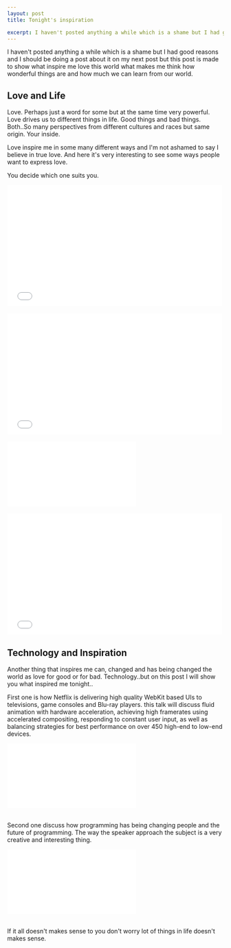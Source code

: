 ```yaml
---
layout: post
title: Tonight's inspiration

excerpt: I haven't posted anything a while which is a shame but I had good reasons and I should be doing why on my next post but this post is made to show what inspire me in some nights, what makes me think how wonderful world is and how much we cna learn from it.
---
```

 
I haven't posted anything a while which is a shame but I had good reasons and I should be doing a post about it on my next post but this post is made to show what inspire me love this world what makes me think how wonderful things are and how much we can learn from our world.

## Love and Life

Love. Perhaps just a word for some but at the same time very powerful. Love drives us to different things in life. Good things and bad things. Both..So many perspectives from different cultures and races but same origin. Your inside.

Love inspire me in some many different ways and I'm not ashamed to say I believe in true love.
And here it's very interesting to see some ways people want to express love.

You decide which one suits you.

<div class="fluidMedia">
  <iframe src="//player.vimeo.com/video/22439234" width="500" height="281" frameborder="0" allowfullscreen="allowfullscreen"></iframe>
</div>

<br>

<div class="fluidMedia">
  <iframe src="//player.vimeo.com/video/35699279" width="500" height="281" frameborder="0" allowfullscreen="allowfullscreen"></iframe>
</div>

<br>

<div class="fluidMedia">
  <iframe src="//player.vimeo.com/video/71495477?color=f7f9fa" frameborder="0" allowfullscreen="allowfullscreen"></iframe>
</div>

<br>

<div class="fluidMedia">
  <iframe src="//player.vimeo.com/video/61361236" width="500" height="281" frameborder="0" allowfullscreen="allowfullscreen"></iframe>
</div>

## Technology and Inspiration

Another thing that inspires me can, changed and has being changed the world as love for good or for bad. Technology..but on this post I will show you what inspired me tonight..

First one is how Netflix is delivering high quality WebKit based UIs to televisions, game consoles and Blu-ray players.
this talk will discuss fluid animation with hardware acceleration, achieving high framerates using accelerated compositing, responding to constant user input, as well as balancing strategies for best performance on over 450 high-end to low-end devices.

<div class="fluidMedia">
  <iframe src="//www.youtube.com/embed/xuMWhto62Eo" frameborder="0" allowfullscreen="allowfullscreen"></iframe>
</div>

<br>

Second one discuss how programming has being changing people and the future of programming.
The way the speaker approach the subject is a very creative and interesting thing.

<div class="fluidMedia">
  <iframe src="//player.vimeo.com/video/71278954?title=0&amp;byline=0&amp;portrait=0" frameborder="0" allowfullscreen="allowfullscreen"></iframe>
</div>

<br>

If it all doesn't makes sense to you don't worry lot of things in life doesn't makes sense.




